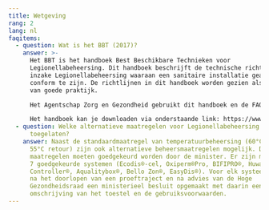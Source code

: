 ```yaml
---
title: Wetgeving
rang: 2
lang: nl
faqitems:
  - question: Wat is het BBT (2017)?
    answer: >-
      Het BBT is het handboek Best Beschikbare Technieken voor
      Legionellabeheersing. Dit handboek beschrijft de technische richtlijnen
      inzake Legionellabeheersing waaraan een sanitaire installatie geacht wordt
      conform te zijn. De richtlijnen in dit handboek worden gezien als de code
      van goede praktijk.

      Het Agentschap Zorg en Gezondheid gebruikt dit handboek en de FAQ-lijst als referentiedocumenten bij het uitoefenen van zijn toezichtsfunctie op de naleving van het Vlaams Legionellabesluit van 4 mei 2007.

      Het handboek kan je downloaden via onderstaande link: https://www.zorg-en-gezondheid.be/handboek-best-beschikbare-technieken-voor-legionellabeheersing
  - question: Welke alternatieve maatregelen voor Legionellabeheersing zijn er
      toegelaten?
    answer: Naast de standaardmaatregel van temperatuurbeheersing (60°C vertrek,
      55°C retour) zijn ook alternatieve beheersmaatregelen mogelijk. Die
      maatregelen moeten goedgekeurd worden door de minister. Er zijn momenteel
      7 goedgekeurde systemen (Ecodis®-cel, Oxiperm®Pro, BIFIPRO®, Huwa-San
      Controller®, Aqualitybox®, Bello Zon®, EasyDis®). Voor elk systeem is er
      na het doorlopen van een proeftraject en na advies van de Hoge
      Gezondheidsraad een ministerieel besluit opgemaakt met daarin een korte
      omschrijving van het toestel en de gebruiksvoorwaarden.
---
```

